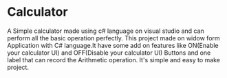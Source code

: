 # Calculator
A Simple calculator made using c# language on visual studio and can perform all the basic operation perfectly.
This project made on widow form Application with C# language.It have some add on features like
ON(Enable your calculator UI) and OFF(Disable your calculator UI) Buttons and one label that can
record the Arithmetic operation. It's simple and easy to make project.
